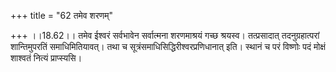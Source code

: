 +++
title = "62 तमेव शरणम्"

+++
।।18.62।। तमेव ईश्वरं सर्वभावेन सर्वात्मना शरणमाश्रयं गच्छ श्रयस्व।
तत्प्रसादात् तदनुग्रहात्परां शान्तिमुपरतिं समाधिमितियावत्। तथा च
सूत्रंसमाधिसिद्धिरीश्वरप्रणिधानात् इति। स्थानं च परं विष्णोः पदं मोक्षं
शाश्वतं नित्यं प्राप्स्यसि।
